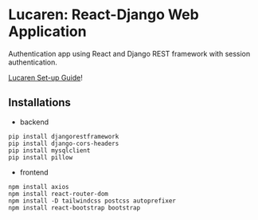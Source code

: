 # Lucaren: React-Django Web Application  

Authentication app using React and Django REST framework with session authentication.

[Lucaren Set-up Guide](https://breshlyabanid22.github.io/lucaren_setup_guide/)!

## Installations

* backend
```
pip install djangorestframework
pip install django-cors-headers
pip install mysqlclient
pip install pillow
```

* frontend
```
npm install axios
npm install react-router-dom
npm install -D tailwindcss postcss autoprefixer
npm install react-bootstrap bootstrap

```

